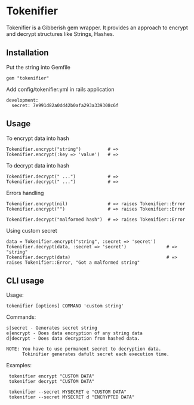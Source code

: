 # Tokenifier

Tokenifier is a Gibberish gem wrapper.
It provides an approach to encrypt and decrypt structures like Strings, Hashes.

## Installation

Put the string into Gemfile

    gem "tokenifier"

Add config/tokenifier.yml in rails application

    development:
      secret: 7e991d82a0dd42b0afa293a339308c6f

## Usage

To encrypt data into hash

    Tokenifier.encrypt("string")          # => 
    Tokenifier.encrypt(:key => 'value')   # => 

To decrypt data into hash

    Tokenifier.decrypt(" ...")            # => 
    Tokenifier.decrypt(" ...")            # => 

Errors handling

    Tokenifier.encrypt(nil)               # => raises Tokenifier::Error
    Tokenifier.encrypt("")                # => raises Tokenifier::Error

    Tokenifier.decrypt("malformed hash")  # => raises Tokenifier::Error

Using custom secret

    data = Tokenifier.encrypt("string", :secret => 'secret')
    Tokenifier.decrypt(data, :secret => 'secret')               # => "string"
    Tokenifier.decrypt(data)                                    # => raises Tokenifier::Error, "Got a malformed string"

## CLI usage

Usage:

    tokenifier [options] COMMAND 'custom string'

Commands:

    s|secret - Generates secret string
    e|encrypt - Does data encryption of any string data
    d|decrypt - Does data decryption from hashed data.

    NOTE: You have to use permanent secret to decryption data.
          Tokinifier generates dafult secret each execution time.

Examples:

     tokenifier encrypt "CUSTOM DATA"
     tokenifier decrypt "CUSTOM DATA"

     tokenifier --secret MYSECRET e "CUSTOM DATA"
     tokenifier --secret MYSECRET d "ENCRYPTED DATA"
